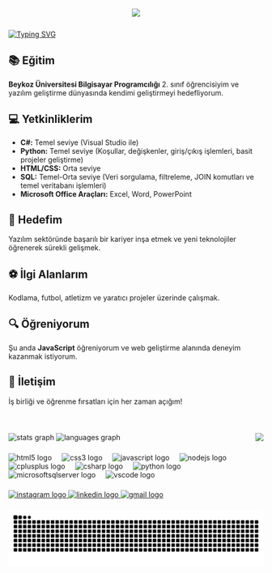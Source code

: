 ###

<p align="center"><img src="https://i.imgur.com/A6bWGFl.gif"/>

###
[![Typing SVG](https://readme-typing-svg.herokuapp.com?font=Merriweather&pause=1000&color=A0A0A0&width=435&lines=%F0%9F%91%8B+Merhaba!+Ben+Mehmet+Ali+%C3%96zcan)](https://git.io/typing-svg)
###

<section>
  
  <h2>📚 Eğitim</h2>
  <p><strong>Beykoz Üniversitesi Bilgisayar Programcılığı</strong> 2. sınıf öğrencisiyim ve yazılım geliştirme dünyasında kendimi geliştirmeyi hedefliyorum.</p>
  
  <h2>💻 Yetkinliklerim</h2>
  <ul>
    <li><strong>C#:</strong> Temel seviye (Visual Studio ile)</li>
    <li><strong>Python:</strong> Temel seviye (Koşullar, değişkenler, giriş/çıkış işlemleri, basit projeler geliştirme)</li>
    <li><strong>HTML/CSS:</strong> Orta seviye</li>
    <li><strong>SQL:</strong> Temel-Orta seviye (Veri sorgulama, filtreleme, JOIN komutları ve temel veritabanı işlemleri)</li>
    <li><strong>Microsoft Office Araçları:</strong> Excel, Word, PowerPoint</li>
  </ul>
  
  <h2>🚀 Hedefim</h2>
  <p>Yazılım sektöründe başarılı bir kariyer inşa etmek ve yeni teknolojiler öğrenerek sürekli gelişmek.</p>
  
  <h2>⚽ İlgi Alanlarım</h2>
  <p>Kodlama, futbol, atletizm ve yaratıcı projeler üzerinde çalışmak.</p>
  
  <h2>🔍 Öğreniyorum</h2>
  <p>Şu anda <strong>JavaScript</strong> öğreniyorum ve web geliştirme alanında deneyim kazanmak istiyorum.</p>
  
  <h2>🌟 İletişim</h2>
  <p>İş birliği ve öğrenme fırsatları için her zaman açığım!</p><br>
</section>

###

<img align="right" height="150" src="https://img.etimg.com/thumb/width-1200,height-900,imgsize-638053,resizemode-75,msid-84146083/prime/technology-and-startups/booting-up-developer-economy-how-tech-startups-are-helping-coders-build-and-test-software-faster.jpg"  />

###

<div align="left">
  <img src="https://github-readme-stats.vercel.app/api?username=mehmetaliozcnn&hide_title=false&hide_rank=false&show_icons=true&include_all_commits=true&count_private=true&disable_animations=false&theme=dracula&locale=en&hide_border=false" height="150" alt="stats graph"  />
  <img src="https://github-readme-stats.vercel.app/api/top-langs?username=mehmetaliozcnn&locale=en&hide_title=false&layout=compact&card_width=320&langs_count=5&theme=dracula&hide_border=false" height="150" alt="languages graph"/><br>
</div>

###

<div align="left">
  <img src="https://cdn.jsdelivr.net/gh/devicons/devicon/icons/html5/html5-original.svg" height="30" alt="html5 logo"  />
  <img width="12" />
  <img src="https://cdn.jsdelivr.net/gh/devicons/devicon/icons/css3/css3-original.svg" height="30" alt="css3 logo"  />
  <img width="12" />
  <img src="https://cdn.jsdelivr.net/gh/devicons/devicon/icons/javascript/javascript-original.svg" height="30" alt="javascript logo"  />
  <img width="12" />
  <img src="https://cdn.jsdelivr.net/gh/devicons/devicon/icons/nodejs/nodejs-original.svg" height="30" alt="nodejs logo"  />
  <img width="12" />
  <img src="https://cdn.jsdelivr.net/gh/devicons/devicon/icons/cplusplus/cplusplus-original.svg" height="30" alt="cplusplus logo"  />
  <img width="12" />
  <img src="https://cdn.jsdelivr.net/gh/devicons/devicon/icons/csharp/csharp-original.svg" height="30" alt="csharp logo"  />
  <img width="12" />
  <img src="https://cdn.jsdelivr.net/gh/devicons/devicon/icons/python/python-original.svg" height="30" alt="python logo"  />
  <img width="12" />
  <img src="https://cdn.jsdelivr.net/gh/devicons/devicon/icons/microsoftsqlserver/microsoftsqlserver-plain.svg" height="30" alt="microsoftsqlserver logo"  />
  <img width="12" />
  <img src="https://cdn.jsdelivr.net/gh/devicons/devicon/icons/vscode/vscode-original.svg" height="30" alt="vscode logo"  /> <br>
</div>

###

<div align="left">
  <a href="https://www.instagram.com/mehmetali.ozcann/" target="_blank">
    <img src="https://img.shields.io/static/v1?message=Instagram&logo=instagram&label=&color=E4405F&logoColor=white&labelColor=&style=for-the-badge" height="35" alt="instagram logo"  />
  </a>
  <a href="www.linkedin.com/in/mehmet-ali-özcan" target="_blank">
    <img src="https://img.shields.io/static/v1?message=LinkedIn&logo=linkedin&label=&color=0077B5&logoColor=white&labelColor=&style=for-the-badge" height="35" alt="linkedin logo"  />
  </a>
  <a href = "mailto:mehmetaliozcnn@gmail.com">
    <img src="https://img.shields.io/static/v1?message=Gmail&logo=gmail&label=&color=D14836&logoColor=white&labelColor=&style=for-the-badge" height="35" alt="gmail logo"  />
  </a>
</div>

###

![](https://github.com/BEPb/BEPb/raw/output/github-contribution-grid-snake.svg)

###
